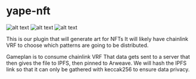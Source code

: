 # yape-nft

![alt text](https://github.com/0xSumna/yape-nft/blob/main/Test/23.png?raw=true)
![alt text](https://github.com/0xSumna/yape-nft/blob/main/Test/42.png?raw=true)
![alt text](https://github.com/0xSumna/yape-nft/blob/main/Test/69.png?raw=true)

This is our plugin that will generate art for NFTs
It will likely have chainlink VRF to choose which patterns are going to be distributed. 

Gameplan is to consume chainlink VRF
That data gets sent to a server that then gives the file to IPFS, then pinned to Arweave.
We will hash the IPFS link so that it can only be gathered with keccak256 to ensure data privacy.
